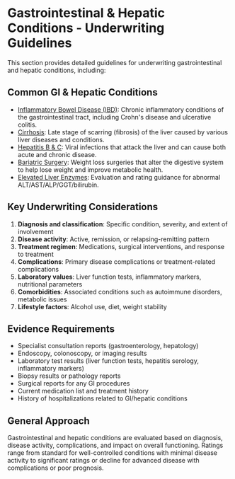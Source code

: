 # Gastrointestinal & Hepatic Conditions - Underwriting Guidelines

This section provides detailed guidelines for underwriting gastrointestinal and hepatic conditions, including:

## Common GI & Hepatic Conditions

- [Inflammatory Bowel Disease (IBD)](ibd.md): Chronic inflammatory conditions of the gastrointestinal tract, including Crohn's disease and ulcerative colitis.
- [Cirrhosis](cirrhosis.md): Late stage of scarring (fibrosis) of the liver caused by various liver diseases and conditions.
- [Hepatitis B & C](hepatitis_bc.md): Viral infections that attack the liver and can cause both acute and chronic disease.
- [Bariatric Surgery](bariatric_surgery.md): Weight loss surgeries that alter the digestive system to help lose weight and improve metabolic health.
- [Elevated Liver Enzymes](elevated_liver_enzymes.md): Evaluation and rating guidance for abnormal ALT/AST/ALP/GGT/bilirubin.

## Key Underwriting Considerations

1. **Diagnosis and classification**: Specific condition, severity, and extent of involvement
2. **Disease activity**: Active, remission, or relapsing-remitting pattern
3. **Treatment regimen**: Medications, surgical interventions, and response to treatment
4. **Complications**: Primary disease complications or treatment-related complications
5. **Laboratory values**: Liver function tests, inflammatory markers, nutritional parameters
6. **Comorbidities**: Associated conditions such as autoimmune disorders, metabolic issues
7. **Lifestyle factors**: Alcohol use, diet, weight stability

## Evidence Requirements

- Specialist consultation reports (gastroenterology, hepatology)
- Endoscopy, colonoscopy, or imaging results
- Laboratory test results (liver function tests, hepatitis serology, inflammatory markers)
- Biopsy results or pathology reports
- Surgical reports for any GI procedures
- Current medication list and treatment history
- History of hospitalizations related to GI/hepatic conditions

## General Approach

Gastrointestinal and hepatic conditions are evaluated based on diagnosis, disease activity, complications, and impact on overall functioning. Ratings range from standard for well-controlled conditions with minimal disease activity to significant ratings or decline for advanced disease with complications or poor prognosis. 